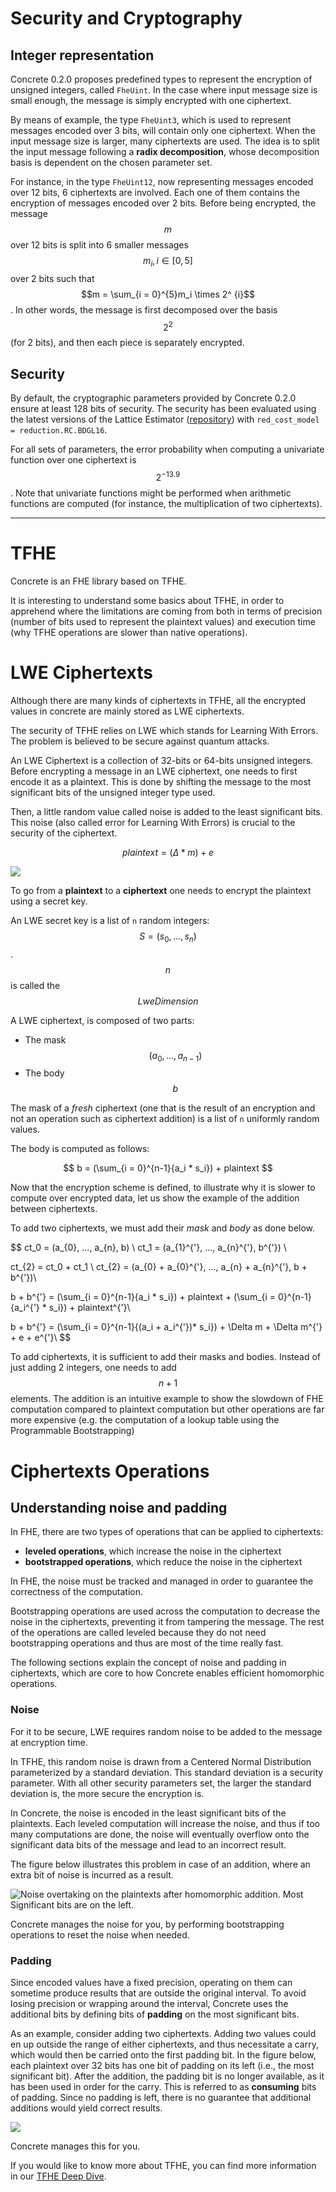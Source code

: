 # Security and Cryptography

## Integer representation

Concrete 0.2.0 proposes predefined types to represent the encryption of unsigned integers, called `FheUint`. In the case where input message size is small enough, the message is simply encrypted with one ciphertext.&#x20;

By means of example, the type `FheUint3`, which is used to represent messages encoded over 3 bits, will contain only one ciphertext. When the input message size is larger, many ciphertexts are used. The idea is to split the input message following a **radix decomposition**, whose decomposition basis is dependent on the chosen parameter set.

For instance, in the type `FheUint12`, now representing messages encoded over 12 bits, 6 ciphertexts are involved. Each one of them contains the encryption of messages encoded over 2 bits. Before being encrypted, the message $$m$$ over 12 bits is split into 6 smaller messages $$m_i, i\in [0,5]$$ over 2 bits such that $$m = \sum_{i = 0}^{5}m_i \times 2^ {i}$$. In other words, the message is first decomposed over the basis $$2^2$$ (for 2 bits), and then each piece is separately encrypted.

## Security

By default, the cryptographic parameters provided by Concrete 0.2.0 ensure at least 128 bits of security. The security has been evaluated using the latest versions of the Lattice Estimator ([repository](https://github.com/malb/lattice-estimator)) with `red_cost_model = reduction.RC.BDGL16`.

For all sets of parameters, the error probability when computing a univariate function over one ciphertext is $$2^{-13.9}$$. Note that univariate functions might be performed when arithmetic functions are computed (for instance, the multiplication of two ciphertexts).

---

# TFHE

Concrete is an FHE library based on TFHE.

It is interesting to understand some basics about TFHE,
in order to apprehend where the limitations are coming from both
in terms of precision (number of bits used to represent the plaintext values)
and execution time (why TFHE operations are slower than native operations).

# LWE Ciphertexts

Although there are many kinds of ciphertexts in TFHE,
all the encrypted values in concrete are mainly stored as LWE ciphertexts.

The security of TFHE relies on LWE which stands for Learning With Errors.
The problem is believed to be secure against quantum attacks.

An LWE Ciphertext is a collection of 32-bits or 64-bits unsigned integers.
Before encrypting a message in an LWE ciphertext, one needs to first encode it as a plaintext.
This is done by shifting the message to the most significant bits of the unsigned integer type used.

Then, a little random value called noise is added to the least significant bits.
This noise (also called error for Learning With Errors) is crucial to the security of the ciphertext.

$$ plaintext = (\Delta * m) + e $$

![](../_static/lwe.png)

To go from a **plaintext** to a **ciphertext** one needs to encrypt the plaintext using a secret key.

An LWE secret key is a list of `n` random integers: $$S = (s_0, ..., s_n)$$.
$$n$$ is called the $$LweDimension$$

A LWE ciphertext, is composed of two parts:
- The mask $$(a_0, ..., a_{n-1})$$
- The body $$b$$

The mask of a _fresh_ ciphertext (one that is the result of an encryption 
and not an operation such as ciphertext addition) is a list of `n` uniformly random values.

The body is computed as follows:

$$ b = (\sum_{i = 0}^{n-1}{a_i * s_i}) + plaintext $$

Now that the encryption scheme is defined, to illustrate why it is slower to compute over encrypted data,
let us show the example of the addition between ciphertexts.

To add two ciphertexts, we must add their $mask$ and $body$ as done below.

$$
ct_0 = (a_{0}, ..., a_{n}, b) \\
ct_1 = (a_{1}^{'}, ..., a_{n}^{'}, b^{'}) \\

ct_{2} = ct_0 + ct_1 \\
ct_{2} = (a_{0} + a_{0}^{'}, ..., a_{n} + a_{n}^{'}, b + b^{'})\\

b + b^{'} = (\sum_{i = 0}^{n-1}{a_i * s_i}) + plaintext + (\sum_{i = 0}^{n-1}{a_i^{'} * s_i}) + plaintext^{'}\\

b + b^{'} = (\sum_{i = 0}^{n-1}{(a_i + a_i^{'})* s_i}) + \Delta m + \Delta m^{'} + e + e^{'}\\
$$

To add ciphertexts, it is sufficient to add their masks and bodies. 
Instead of just adding 2 integers, one needs to add $$n + 1$$ elements.
The addition is an intuitive example to show the slowdown of FHE computation compared to plaintext
computation but other operations are far more expensive
(e.g. the computation of a lookup table using the Programmable Bootstrapping)

# Ciphertexts Operations

## Understanding noise and padding

In FHE, there are two types of operations that can be applied to ciphertexts:

* **leveled operations**, which increase the noise in the ciphertext
* **bootstrapped operations**, which reduce the noise in the ciphertext

In FHE, the noise must be tracked and managed in order to guarantee the correctness of the computation.

Bootstrapping operations are used across the computation to decrease the noise in the ciphertexts,
preventing it from tampering the message.
The rest of the operations are called leveled because they do not need bootstrapping operations 
and thus are most of the time really fast.

The following sections explain the concept of noise and padding in ciphertexts,
which are core to how Concrete enables efficient homomorphic operations.

### Noise

For it to be secure, LWE requires random noise to be added to the message at encryption time. 

In TFHE, this random noise is drawn from a Centered Normal Distribution parameterized by a standard deviation. This standard deviation is a
security parameter. 
With all other security parameters set, the larger the standard deviation is,
the more secure the encryption is.

In Concrete, the noise is encoded in the least significant bits of the plaintexts. 
Each leveled computation will increase the noise, and thus if too many computations are done,
the noise will eventually overflow onto the significant data bits of the message and lead to an incorrect result.

The figure below illustrates this problem in case of an addition, where an extra bit of noise is incurred as a result.

![Noise overtaking on the plaintexts after homomorphic addition. Most Significant bits are on the left.](../_static/fig7.png)

Concrete manages the noise for you, by performing bootstrapping operations to reset the noise when needed.


### Padding

Since encoded values have a fixed precision, operating on them can sometime produce results that are outside the original interval.
To avoid losing precision or wrapping around the interval, Concrete uses the additional bits by defining bits of **padding** on the most significant bits.

As an example, consider adding two ciphertexts.
Adding two values could en up outside the range of either ciphertexts, and thus necessitate a carry, which would then be carried onto the first padding bit.
In the figure below, each plaintext over 32 bits has one bit of padding on its left \(i.e., the most significant bit\). 
After the addition, the padding bit is no longer available, as it has been used in order for the carry. This is referred to as **consuming** bits of padding. 
Since no padding is left, there is no guarantee that additional additions would yield correct results.

![](../_static/fig6.png)


Concrete manages this for you.


If you would like to know more about TFHE, you can find more information in our
[TFHE Deep Dive](https://www.zama.ai/post/tfhe-deep-dive-part-1).
